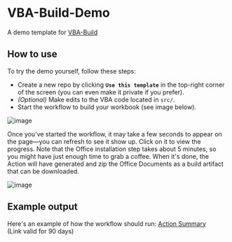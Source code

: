 # VBA-Build-Demo

A demo template for [VBA-Build](https://github.com/marketplace/actions/vba-build)

## How to use

To try the demo yourself, follow these steps:

- Create a new repo by clicking **`Use this template`** in the top-right corner of the screen (you can even make it private if you prefer).
- *(Optional)* Make edits to the VBA code located in `src/`.
- Start the workflow to build your workbook (see image below).

![image](https://github.com/user-attachments/assets/9c4f06c3-f32c-42bd-8d9f-4da3cc664730)

Once you’ve started the workflow, it may take a few seconds to appear on the page—you can refresh to see it show up. Click on it to view the progress. Note that the Office installation step takes about 5 minutes, so you might have just enough time to grab a coffee. When it's done, the Action will have generated and zip the Office Documents as a build artifact that can be downloaded.

![image](https://github.com/user-attachments/assets/298809db-6b3a-4b1c-b010-aca99f01786d)


## Example output

Here's an example of how the workflow should run: [Action Summary](https://github.com/DecimalTurn/VBA-Build-Demo/actions/runs/14561960950) 
<br>(Link valid for 90 days)
